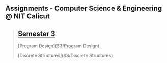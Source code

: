 ## Assignments - Computer Science & Engineering @ NIT Calicut

> ## [Semester 3](S3)
>
> [Program Design](S3/Program Design)
>
> [Discrete Structures](S3/Discrete Structures)
